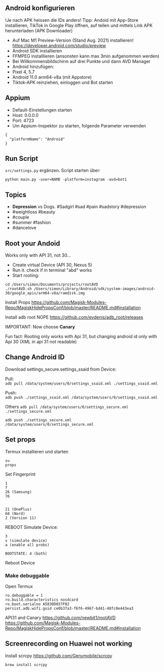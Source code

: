 ## Android konfigurieren

!Je nach APK heissen die IDs anders! Tipp: Andoid mit App-Store installieren, TikTok in Google Play öffnen, auf teilen und mittels Link APK herunterladen (APK Downloader)

* Auf Mac M1 Preview-Version (Stand Aug. 2021) installieren! https://developer.android.com/studio/preview
* Android SDK installieren
* FFMPEG installlieren (ansonsten kann max 3min aufgenommen werden)
* Bei Willkommensbildschirm auf drei Punkte und dann AVD Manager
* Android hinzufügen: 
* Pixel 4, 5.7
* Android 11.0 arm64-v8a (mit Appstore)
* Tiktok-APK reinziehen, einloggen und Bot starten

## Appium
* Default-Einstellungen starten
* Host: 0.0.0.0
* Port: 4723
* Um Appium-Inspektor zu starten, folgende Parameter verwenden
```
{
  "platformName": "Android"
}
```

## Run Script
`src/settings.py` ergänzen. Script starten über:  
```terminal
python main.py -user=NAME -platform=instagram -avd=bot1
```

## Topics
* **Depression** vs Dogs. #Sadgirl #sad #pain #sadstory #depression
* #weightloss #beauty
* #couple
* #summer #fashion
* #dancelove

## Root your Andoid
Works only with API 31, not 30...
* Create virtual Device (API 30, Nexus 5)
* Run it. check if in terminal "abd" works
* Start rooting:
```
cd /Users/simon/Documents/projects/rootAVD
./rootAVD.sh /Users/simon/Library/Android/sdk/system-images/android-30/google_apis/arm64-v8a/ramdisk.img
```

Install Props
https://github.com/Magisk-Modules-Repo/MagiskHidePropsConf/blob/master/README.md#installation

Install adb root NOPE
https://github.com/evdenis/adb_root/releases

IMPORTANT: Now choose **Canary**

Fun fact: Rooting only works with Api 31, but changing android id only with Api 30 (XML in api 31 not readable)

## Change Android ID
Download settings_secure.settings_ssaid from Device:  

Pull:  
`adb pull /data/system/users/0/settings_ssaid.xml ./settings_ssaid.xml`

Push:  
`adb push ./settings_ssaid.xml /data/system/users/0/settings_ssaid.xml`

Others
`adb pull /data/system/users/0/settings_secure.xml ./settings_secure.xml`
  
`adb push ./settings_secure.xml /data/system/users/0/settings_secure.xml`

## Set props
Termux installieren und starten
```
su
props
```
Set Fingerprint
```
1
f
26 (Samsung)
76


21 (OnePlus)
68 (Nord)
2 (Version 11)
```
REBOOT
Simulate Device:
```
3
s (simulate device)
a (enable all probs)

BOOTSTATE: 4 (both)
```
Reboot Device  
### Make debuggable
Open Termux
```
ro.debuggable = 1
ro.build.characteristics nosdcard
ro.boot.serialno A5830D037F02
persist.adb.wifi.guid ce0b37a3-f6f6-4967-bd41-48fc0e443ea3
```

API31 and Canary
https://github.com/newbit1/rootAVD
https://github.com/Magisk-Modules-Repo/MagiskHidePropsConf/blob/master/README.md#installation

## Screenrecording on Huawei not working
Install scrcpy
https://github.com/Genymobile/scrcpy

```
brew install scrcpy
```